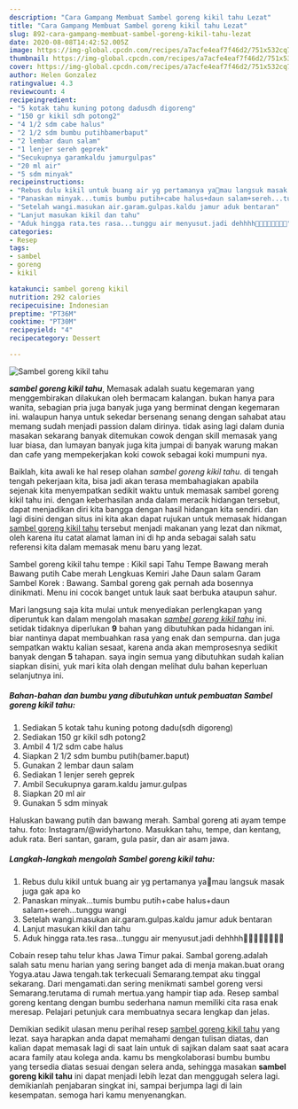 ```yaml
---
description: "Cara Gampang Membuat Sambel goreng kikil tahu Lezat"
title: "Cara Gampang Membuat Sambel goreng kikil tahu Lezat"
slug: 892-cara-gampang-membuat-sambel-goreng-kikil-tahu-lezat
date: 2020-08-08T14:42:52.005Z
image: https://img-global.cpcdn.com/recipes/a7acfe4eaf7f46d2/751x532cq70/sambel-goreng-kikil-tahu-foto-resep-utama.jpg
thumbnail: https://img-global.cpcdn.com/recipes/a7acfe4eaf7f46d2/751x532cq70/sambel-goreng-kikil-tahu-foto-resep-utama.jpg
cover: https://img-global.cpcdn.com/recipes/a7acfe4eaf7f46d2/751x532cq70/sambel-goreng-kikil-tahu-foto-resep-utama.jpg
author: Helen Gonzalez
ratingvalue: 4.3
reviewcount: 4
recipeingredient:
- "5 kotak tahu kuning potong dadusdh digoreng"
- "150 gr kikil sdh potong2"
- "4 1/2 sdm cabe halus"
- "2 1/2 sdm bumbu putihbamerbaput"
- "2 lembar daun salam"
- "1 lenjer sereh geprek"
- "Secukupnya garamkaldu jamurgulpas"
- "20 ml air"
- "5 sdm minyak"
recipeinstructions:
- "Rebus dulu kikil untuk buang air yg pertamanya ya🤭mau langsuk masak juga gak apa ko"
- "Panaskan minyak...tumis bumbu putih+cabe halus+daun salam+sereh...tunggu wangi"
- "Setelah wangi.masukan air.garam.gulpas.kaldu jamur aduk bentaran"
- "Lanjut masukan kikil dan tahu"
- "Aduk hingga rata.tes rasa...tunggu air menyusut.jadi dehhhh🤤🤤🤤🤤🤤🤤🤤🤩"
categories:
- Resep
tags:
- sambel
- goreng
- kikil

katakunci: sambel goreng kikil 
nutrition: 292 calories
recipecuisine: Indonesian
preptime: "PT36M"
cooktime: "PT30M"
recipeyield: "4"
recipecategory: Dessert

---
```



![Sambel goreng kikil tahu](https://img-global.cpcdn.com/recipes/a7acfe4eaf7f46d2/751x532cq70/sambel-goreng-kikil-tahu-foto-resep-utama.jpg)

<b><i>sambel goreng kikil tahu</i></b>, Memasak adalah suatu kegemaran yang menggembirakan dilakukan oleh bermacam kalangan. bukan hanya para wanita, sebagian pria juga banyak juga yang berminat dengan kegemaran ini. walaupun hanya untuk sekedar bersenang senang dengan sahabat atau memang sudah menjadi passion dalam dirinya. tidak asing lagi dalam dunia masakan sekarang banyak ditemukan cowok dengan skill memasak yang luar biasa, dan lumayan banyak juga kita jumpai di banyak warung makan dan cafe yang mempekerjakan koki cowok sebagai koki mumpuni nya.

Baiklah, kita awali ke hal resep olahan <i>sambel goreng kikil tahu</i>. di tengah tengah pekerjaan kita, bisa jadi akan terasa membahagiakan apabila sejenak kita menyempatkan sedikit waktu untuk memasak sambel goreng kikil tahu ini. dengan keberhasilan anda dalam meracik hidangan tersebut, dapat menjadikan diri kita bangga dengan hasil hidangan kita sendiri. dan lagi disini dengan situs ini kita akan dapat rujukan untuk memasak hidangan <u>sambel goreng kikil tahu</u> tersebut menjadi makanan yang lezat dan nikmat, oleh karena itu catat alamat laman ini di hp anda sebagai salah satu referensi kita dalam memasak menu baru yang lezat.

Sambel goreng kikil tahu tempe : Kikil sapi Tahu Tempe Bawang merah Bawang putih Cabe merah Lengkuas Kemiri Jahe Daun salam Garam Sambel Korek : Bawang. Sambal goreng gak pernah ada bosennya dinikmati. Menu ini cocok banget untuk lauk saat berbuka ataupun sahur.


Mari langsung saja kita mulai untuk menyediakan perlengkapan yang diperuntuk kan dalam mengolah masakan <u><i>sambel goreng kikil tahu</i></u> ini. setidak tidaknya diperlukan <b>9</b> bahan yang dibutuhkan pada hidangan ini. biar nantinya dapat membuahkan rasa yang enak dan sempurna. dan juga sempatkan waktu kalian sesaat, karena anda akan memprosesnya sedikit banyak dengan <b>5</b> tahapan. saya ingin semua yang dibutuhkan sudah kalian siapkan disini, yuk mari kita olah dengan melihat dulu bahan keperluan selanjutnya ini.

<!--inarticleads1-->

##### Bahan-bahan dan bumbu yang dibutuhkan untuk pembuatan Sambel goreng kikil tahu:

1. Sediakan 5 kotak tahu kuning potong dadu(sdh digoreng)
1. Sediakan 150 gr kikil sdh potong2
1. Ambil 4 1/2 sdm cabe halus
1. Siapkan 2 1/2 sdm bumbu putih(bamer.baput)
1. Gunakan 2 lembar daun salam
1. Sediakan 1 lenjer sereh geprek
1. Ambil Secukupnya garam.kaldu jamur.gulpas
1. Siapkan 20 ml air
1. Gunakan 5 sdm minyak


Haluskan bawang putih dan bawang merah. Sambal goreng ati ayam tempe tahu. foto: Instagram/@widyhartono. Masukkan tahu, tempe, dan kentang, aduk rata. Beri santan, garam, gula pasir, dan air asam jawa. 

<!--inarticleads2-->

##### Langkah-langkah mengolah Sambel goreng kikil tahu:

1. Rebus dulu kikil untuk buang air yg pertamanya ya🤭mau langsuk masak juga gak apa ko
1. Panaskan minyak...tumis bumbu putih+cabe halus+daun salam+sereh...tunggu wangi
1. Setelah wangi.masukan air.garam.gulpas.kaldu jamur aduk bentaran
1. Lanjut masukan kikil dan tahu
1. Aduk hingga rata.tes rasa...tunggu air menyusut.jadi dehhhh🤤🤤🤤🤤🤤🤤🤤🤩


Cobain resep tahu telur khas Jawa Timur pakai. Sambal goreng.adalah salah satu menu harian yang sering banget ada di menja makan.buat orang Yogya.atau Jawa tengah.tak terkecuali Semarang.tempat aku tinggal sekarang. Dari mengamati.dan sering menikmati sambel goreng versi Semarang.terutama di rumah mertua.yang hampir tiap ada. Resep sambal goreng kentang dengan bumbu sederhana namun memiliki cita rasa enak meresap. Pelajari petunjuk cara membuatnya secara lengkap dan jelas. 

Demikian sedikit ulasan menu perihal resep <u>sambel goreng kikil tahu</u> yang lezat. saya harapkan anda dapat memahami dengan tulisan diatas, dan kalian dapat memasak lagi di saat lain untuk di sajikan dalam saat saat acara acara family atau kolega anda. kamu bs mengkolaborasi bumbu bumbu yang tersedia diatas sesuai dengan selera anda, sehingga masakan <b>sambel goreng kikil tahu</b> ini dapat menjadi lebih lezat dan menggugah selera lagi. demikianlah penjabaran singkat ini, sampai berjumpa lagi di lain kesempatan. semoga hari kamu menyenangkan.
